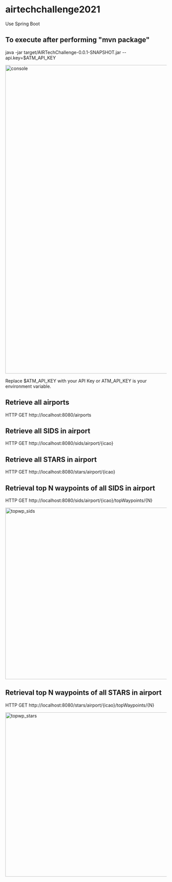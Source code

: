 # airtechchallenge2021

Use Spring Boot 

## To execute after performing "mvn package"
 java -jar target/AIRTechChallenge-0.0.1-SNAPSHOT.jar --api.key=$ATM_API_KEY 
 
 <img width="960" alt="console" src="https://user-images.githubusercontent.com/6189477/120899476-81b2b780-c662-11eb-8b43-46d334cdc0da.PNG">

Replace $ATM_API_KEY with your API Key or ATM_API_KEY is your environment variable. 

## Retrieve all airports
HTTP GET http://localhost:8080/airports 

## Retrieve all SIDS in airport
HTTP GET http://localhost:8080/sids/airport/{icao}

## Retrieve all STARS in airport
HTTP GET http://localhost:8080/stars/airport/{icao}

## Retrieval top N waypoints of all SIDS in airport
HTTP GET http://localhost:8080/sids/airport/{icao}/topWaypoints/{N}

<img width="534" alt="topwp_sids" src="https://user-images.githubusercontent.com/6189477/121049476-4ba03f80-c7ea-11eb-8d12-c7327c57cc04.PNG">

## Retrieval top N waypoints of all STARS in airport
HTTP GET http://localhost:8080/stars/airport/{icao}/topWaypoints/{N}

<img width="511" alt="topwp_stars" src="https://user-images.githubusercontent.com/6189477/121049504-52c74d80-c7ea-11eb-810a-d6a03ce9b1aa.PNG">

